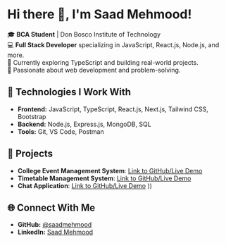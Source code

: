 # Hi there 👋, I'm Saad Mehmood!

🎓 **BCA Student** | Don Bosco Institute of Technology  
💻 **Full Stack Developer** specializing in JavaScript, React.js, Node.js, and more.  
🌱 Currently exploring TypeScript and building real-world projects.  
🚀 Passionate about web development and problem-solving.  

## 🔧 Technologies I Work With
- **Frontend:** JavaScript, TypeScript, React.js, Next.js, Tailwind CSS, Bootstrap  
- **Backend:** Node.js, Express.js, MongoDB, SQL  
- **Tools:** Git, VS Code, Postman

## 📌 Projects
- **College Event Management System**: [Link to GitHub/Live Demo](https://event-mang-app.vercel.app/)
- **Timetable Management System**: [Link to GitHub/Live Demo](https://time-table-management-one.vercel.app/)
- **Chat Application**: [Link to GitHub/Live Demo](https://chatapp-mqcy.onrender.com/)
))
## 🌐 Connect With Me
- **GitHub:** [@saadmehmood](https://github.com/Saadmehmood1234)
- **LinkedIn:** [Saad Mehmood](https://linkedin.com/in/saad-mehmood-4a6036255/)
